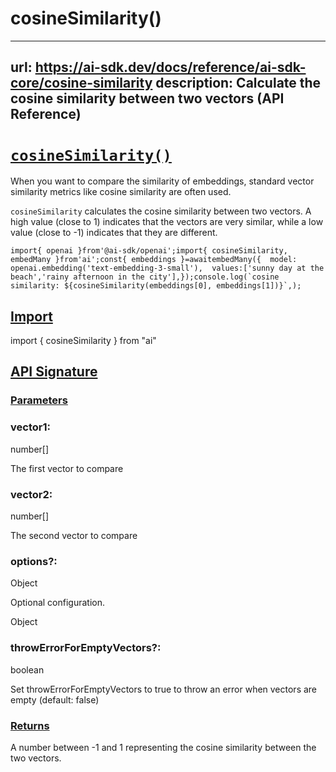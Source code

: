 # cosineSimilarity()


---
url: https://ai-sdk.dev/docs/reference/ai-sdk-core/cosine-similarity
description: Calculate the cosine similarity between two vectors (API Reference)
---


# [`cosineSimilarity()`](#cosinesimilarity)


When you want to compare the similarity of embeddings, standard vector similarity metrics like cosine similarity are often used.

`cosineSimilarity` calculates the cosine similarity between two vectors. A high value (close to 1) indicates that the vectors are very similar, while a low value (close to -1) indicates that they are different.

```
import{ openai }from'@ai-sdk/openai';import{ cosineSimilarity, embedMany }from'ai';const{ embeddings }=awaitembedMany({  model: openai.embedding('text-embedding-3-small'),  values:['sunny day at the beach','rainy afternoon in the city'],});console.log(`cosine similarity: ${cosineSimilarity(embeddings[0], embeddings[1])}`,);
```


## [Import](#import)


import { cosineSimilarity } from "ai"


## [API Signature](#api-signature)



### [Parameters](#parameters)



### vector1:


number\[\]

The first vector to compare


### vector2:


number\[\]

The second vector to compare


### options?:


Object

Optional configuration.

Object


### throwErrorForEmptyVectors?:


boolean

Set throwErrorForEmptyVectors to true to throw an error when vectors are empty (default: false)


### [Returns](#returns)


A number between -1 and 1 representing the cosine similarity between the two vectors.
